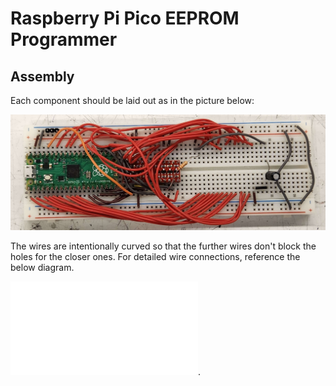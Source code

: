 # Raspberry Pi Pico EEPROM Programmer

## Assembly

Each component should be laid out as in the picture below:

![programmer reference picture](schematics/reference.jpg)

The wires are intentionally curved so that the further wires don't block the holes for the closer ones.
For detailed wire connections, reference the below diagram.

![schematic diagram](schematics/eeprom_programmer.pdf).
